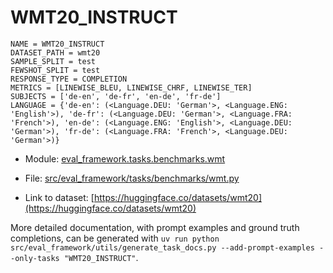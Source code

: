 # WMT20_INSTRUCT

````
NAME = WMT20_INSTRUCT
DATASET_PATH = wmt20
SAMPLE_SPLIT = test
FEWSHOT_SPLIT = test
RESPONSE_TYPE = COMPLETION
METRICS = [LINEWISE_BLEU, LINEWISE_CHRF, LINEWISE_TER]
SUBJECTS = ['de-en', 'de-fr', 'en-de', 'fr-de']
LANGUAGE = {'de-en': (<Language.DEU: 'German'>, <Language.ENG: 'English'>), 'de-fr': (<Language.DEU: 'German'>, <Language.FRA: 'French'>), 'en-de': (<Language.ENG: 'English'>, <Language.DEU: 'German'>), 'fr-de': (<Language.FRA: 'French'>, <Language.DEU: 'German'>)}
````

- Module: [eval_framework.tasks.benchmarks.wmt](eval_framework.tasks.benchmarks.wmt)

- File: [src/eval_framework/tasks/benchmarks/wmt.py](../../src/eval_framework/tasks/benchmarks/wmt.py)

- Link to dataset: [https://huggingface.co/datasets/wmt20](https://huggingface.co/datasets/wmt20)

More detailed documentation, with prompt examples and ground truth completions, can be generated with `uv run python src/eval_framework/utils/generate_task_docs.py --add-prompt-examples --only-tasks "WMT20_INSTRUCT"`.

